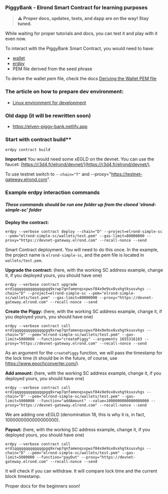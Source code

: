 ### PiggyBank - Elrond Smart Contract for learning purposes

> **⚠ Proper docs, updates, tests, and dapp are on the way! Stay tuned.**

While waiting for proper tutorials and docs, you can test it and play with it even now.

To interact with the PiggyBank Smart Contract, you would need to have:
- [wallet](https://devnet-wallet.elrond.com)
- [erdpy](https://docs.elrond.com/sdk-and-tools/erdpy/installing-erdpy/)
- PEM file derived from the seed phrase

To derive the wallet pem file, check the docs [Deriving the Wallet PEM file](https://docs.elrond.com/sdk-and-tools/erdpy/deriving-the-wallet-pem-file/)

### The article on how to prepare dev environment:
- [Linux environment for development](https://elrond-dev-guild.gitbook.io/scrolls/readme/linux-environment-for-development)

### Old dapp (it will be rewritten soon)
- https://elven-piggy-bank.netlify.app

### Start with contract build**

```
erdpy contract build
```

**Important** You would need some xEGLD on the devnet. You can use the faucet: [https://r3d4.fr/elrond/devnet/](https://r3d4.fr/elrond/devnet/).

To use testnet switch to `--chain="T"` and --proxy="https://testnet-gateway.elrond.com".

### Example erdpy interaction commands
##### These commands should be run one folder up from the cloned 'elrond-simple-sc' folder

**Deploy the contract:**

```
erdpy --verbose contract deploy --chain="D" --project=elrond-simple-sc --pem="elrond-simple-sc/wallets/test.pem" --gas-limit=80000000 --proxy="https://devnet-gateway.elrond.com" --recall-nonce --send
```

Smart Contract deployment. You will need to do this once.
In the example, the project name is `elrond-simple-sc`, and the pem file is located in `wallets/test.pem`.

**Upgrade the contract:**
(here, with the working SC address example, change it, if you deployed yours, you should have one)
 
```
erdpy --verbose contract upgrade erd1qqqqqqqqqqqqqpgq9xrwp7qnfamenqsxpwsf84x9e9sx8vxhgtksusvhgs --chain="D" --project=elrond-simple-sc --pem="elrond-simple-sc/wallets/test.pem" --gas-limit=80000000 --proxy="https://devnet-gateway.elrond.com" --recall-nonce --send
```

**Create the Piggy:**
(here, with the working SC address example, change it, if you deployed yours, you should have one)

```
erdpy --verbose contract call erd1qqqqqqqqqqqqqpgq9xrwp7qnfamenqsxpwsf84x9e9sx8vxhgtksusvhgs --chain="D" --pem="elrond-simple-sc/wallets/test.pem" --gas-limit=5000000 --function="createPiggy" --arguments 1655316103 --proxy="https://devnet-gateway.elrond.com" --recall-nonce --send
```

As an argument for the `createPiggy` function, we will pass the timestamp for the lock time (it should be in the future, of course, use https://www.epochconverter.com/).

**Add amount:**
(here, with the working SC address example, change it, if you deployed yours, you should have one)

```
erdpy --verbose contract call erd1qqqqqqqqqqqqqpgq9xrwp7qnfamenqsxpwsf84x9e9sx8vxhgtksusvhgs --chain="D" --pem="elrond-simple-sc/wallets/test.pem" --gas-limit=5000000 --function="addAmount" --value=1000000000000000000 --proxy="https://devnet-gateway.elrond.com" --recall-nonce --send
```

We are adding one xEGLD (denomination 18, this is why it is, in fact, 1000000000000000000).

**Payout:**
(here, with the working SC address example, change it, if you deployed yours, you should have one)

```
erdpy --verbose contract call erd1qqqqqqqqqqqqqpgq9xrwp7qnfamenqsxpwsf84x9e9sx8vxhgtksusvhgs --chain="D" --pem="elrond-simple-sc/wallets/test.pem" --gas-limit=5000000 --function="payOut" --proxy="https://devnet-gateway.elrond.com" --recall-nonce --send
```

It will check if you can withdraw. It will compare lock time and the current block timestamp. 

Proper docs for the beginners soon!
